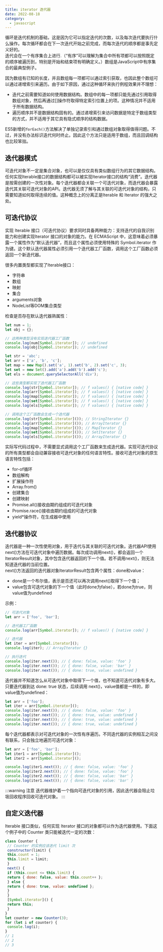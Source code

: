 ```yaml
---
title: iterator 迭代器
date: 2022-08-18
category:
  - javascript
---
```



循环是迭代机制的基础，这是因为它可以指定迭代的次数，以及每次迭代要执行什么操作。每次循环都会在下一次迭代开始之前完成，而每次迭代的顺序都是事先定义好的。  
迭代会在一个有序集合上进行.（“有序”可以理解为集合中所有项都可以按照既定的顺序被遍历到，特别是开始和结束项有明确定义。）数组是JavaScript中有序集合的最典型例子。

<!-- more -->

因为数组有已知的长度，并且数组每一项都可以通过索引获取，也因此整个数组可以通过递增索引来遍历。由于如下原因，通过这种循环来执行例程效果并不理想：
- 迭代之前需要知道如何使用数据结构。数组中的每一项都只能先通过引用取得数组对象，然后再通过[]操作符取得特定索引位置上的项。这种情况并不适用于所有数据结构。
- 遍历顺序并不是数据结构固有的。通过递增索引来访问数据是特定于数组类型的方式，并不适用于其它具有隐式顺序的结构数据。

ES5新增的`forEach()`方法解决了单独记录索引和通过数组对象取得值得问题。不过，并没有办法标识迭代何时终止。因此这个方法只是适用于数组，而且回调结构也比较笨拙。

## 迭代器模式

可迭代对象不一定是集合对象，也可以是仅仅具有类似数组行为的其它数据结构。任何实现Iterable接口的数据结构都可以被实现Iterator接口的结构“消费”。迭代器是按需创建的一次性对象。每个迭代器都会关联一个可迭代对象，而迭代器会暴露迭代其关联可迭代对象的API。迭代器无须了解与其关联的可迭代对象的结构，只需要知道如何取得连续的值。这种概念上的分离正是Iterable 和 Iterator 的强大之处。

## 可迭代协议
实现 Iterable 接口（可迭代协议）要求同时具备两种能力：支持迭代的自我识别能力和创建实现Iterator 接口的对象的能力。在 ECMAScript 中，这意味着必须暴露一个属性作为“默认迭代器”，而且这个属性必须使用特殊的 Symbol.iterator 作为键。这个默认迭代器属性必须引用一个迭代器工厂函数，调用这个工厂函数必须返回一个新迭代器。

很多内置类型都实现了Iterable接口：
- 字符串
- 数组
- 映射
- 集合
- arguments对象
- NodeList等DOM集合类型

检查是否存在默认迭代器熟属性：
```js
let num = 1;
let obj = {};

// 这两种类型没有实现迭代器工厂函数
console.log(num[Symbol.iterator]); // undefined
console.log(obj[Symbol.iterator]); // undefined

let str = 'abc';
let arr = ['a', 'b', 'c'];
let map = new Map().set('a', 1).set('b', 2).set('c', 3);
let set = new Set().add('a').add('b').add('c');
let els = document.querySelectorAll('div');

// 这些类型都实现了迭代器工厂函数
console.log(str[Symbol.iterator]); // f values() { [native code] }
console.log(arr[Symbol.iterator]); // f values() { [native code] }
console.log(map[Symbol.iterator]); // f values() { [native code] }
console.log(set[Symbol.iterator]); // f values() { [native code] }
console.log(els[Symbol.iterator]); // f values() { [native code] }

// 调用这个工厂函数会生成一个迭代器
console.log(str[Symbol.iterator]()); // StringIterator {}
console.log(arr[Symbol.iterator]()); // ArrayIterator {}
console.log(map[Symbol.iterator]()); // MapIterator {}
console.log(set[Symbol.iterator]()); // SetIterator {}
console.log(els[Symbol.iterator]()); // ArrayIterator {} 
```

实际写代码过程中，不需要显式调用这个工厂函数来生成迭代器。实现可迭代协议的所有类型都会自动兼容接收可迭代对象的任何语言特性。接收可迭代对象的原生语言特性包括：
- for-of循环
- 数组解构
- 扩展操作符
- Array.from()
- 创建集合
- 创建映射
- Promise.all()接收由期约组成的可迭代对象
- Promise.race()接收由期约组成的可迭代对象
- yield*操作符，在生成器中使用


## 迭代器协议
迭代器是一种一次性使用对象，用于迭代与其关联的可迭代对象。迭代器API使用next()方法在可迭代对象中遍历数据。每次成功调用next()，都会返回一个IteratorResult对象，其中包含迭代器返回的下一个值。若不调用next()，则无法知道迭代器的当前位置。  
next()方法返回的迭代器对象IteratorResult包含两个属性：done和value：
- done是一个布尔值，表示是否还可以再次调用next()取得下一个值；
- value包含可迭代对象的下一个值（此时done为false），若done为true，则value值为undefined

示例：
```js
// 可迭代对象
let arr = ['foo', 'bar'];

// 迭代器工厂函数
console.log(arr[Symbol.iterator]); // f values() { [native code] }

// 迭代器
let iter = arr[Symbol.iterator]();
console.log(iter); // ArrayIterator {}

// 执行迭代
console.log(iter.next()); // { done: false, value: 'foo' }
console.log(iter.next()); // { done: false, value: 'bar' }
console.log(iter.next()); // { done: true, value: undefined }
```
迭代器并不知道怎么从可迭代对象中取得下一个值，也不知道可迭代对象有多大。只要迭代器到达 done: true 状态，后续调用 next()，value值都是一样的，即value值为undefined：
```js
let arr = ['foo'];
let iter = arr[Symbol.iterator]();
console.log(iter.next()); // { done: false, value: 'foo' }
console.log(iter.next()); // { done: true, value: undefined }
console.log(iter.next()); // { done: true, value: undefined }
console.log(iter.next()); // { done: true, value: undefined } 
```
每个迭代器都表示对可迭代对象的一次性有序遍历。不同迭代器的实例相互之间没有联系，只会独立地遍历可迭代对象：
```js
let arr = ['foo', 'bar'];
let iter1 = arr[Symbol.iterator]();
let iter2 = arr[Symbol.iterator]();

console.log(iter1.next()); // { done: false, value: 'foo' }
console.log(iter2.next()); // { done: false, value: 'foo' }
console.log(iter2.next()); // { done: false, value: 'bar' }
console.log(iter1.next()); // { done: false, value: 'bar' } 
```

:::warning 注意
迭代器维护着一个指向可迭代对象的引用，因此迭代器会阻止垃圾回收程序回收可迭代对象。
:::


## 自定义迭代器
Iterable 接口类似，任何实现 Iterator 接口的对象都可以作为迭代器使用。下面这个例子中的 Counter 类只能被迭代一定的次数：
```js
class Counter {
 // Counter 的实例应该迭代 limit 次
 constructor(limit) {
 this.count = 1;
 this.limit = limit;
 }
 next() {
 if (this.count <= this.limit) {
 return { done: false, value: this.count++ };
 } else {
 return { done: true, value: undefined };
 }
 }
 [Symbol.iterator]() {
 return this;
 }
}
let counter = new Counter(3);
for (let i of counter) {
 console.log(i);
}
// 1
// 2
// 3
```





